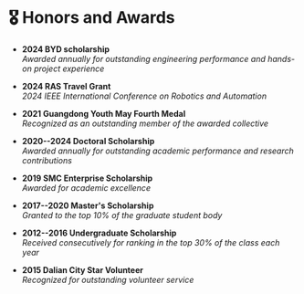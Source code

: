 
# 🎖 Honors and Awards
- **2024 BYD scholarship**  
  *Awarded annually for outstanding engineering performance and hands-on project experience*

- **2024 RAS Travel Grant**  
  *2024 IEEE International Conference on Robotics and Automation*

- **2021 Guangdong Youth May Fourth Medal**  
  *Recognized as an outstanding member of the awarded collective*

- **2020--2024 Doctoral Scholarship**  
  *Awarded annually for outstanding academic performance and research contributions*

- **2019 SMC Enterprise Scholarship**  
  *Awarded for academic excellence*

- **2017--2020 Master's Scholarship**  
  *Granted to the top 10% of the graduate student body*

- **2012--2016 Undergraduate Scholarship**  
  *Received consecutively for ranking in the top 30% of the class each year*

- **2015 Dalian City Star Volunteer**  
  *Recognized for outstanding volunteer service*
